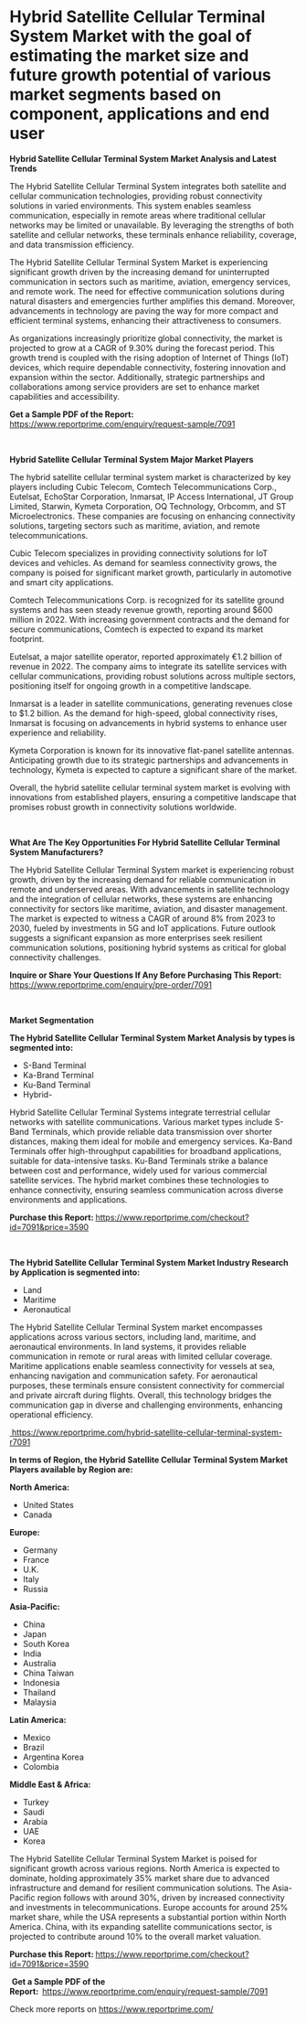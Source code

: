 <p><h1>Hybrid Satellite Cellular Terminal System Market with the goal of estimating the market size and future growth potential of various market segments based on component, applications and end user</h1></p><p><strong>Hybrid Satellite Cellular Terminal System Market Analysis and Latest Trends</strong></p>
<p><p>The Hybrid Satellite Cellular Terminal System integrates both satellite and cellular communication technologies, providing robust connectivity solutions in varied environments. This system enables seamless communication, especially in remote areas where traditional cellular networks may be limited or unavailable. By leveraging the strengths of both satellite and cellular networks, these terminals enhance reliability, coverage, and data transmission efficiency.</p><p>The Hybrid Satellite Cellular Terminal System Market is experiencing significant growth driven by the increasing demand for uninterrupted communication in sectors such as maritime, aviation, emergency services, and remote work. The need for effective communication solutions during natural disasters and emergencies further amplifies this demand. Moreover, advancements in technology are paving the way for more compact and efficient terminal systems, enhancing their attractiveness to consumers.</p><p>As organizations increasingly prioritize global connectivity, the market is projected to grow at a CAGR of 9.30% during the forecast period. This growth trend is coupled with the rising adoption of Internet of Things (IoT) devices, which require dependable connectivity, fostering innovation and expansion within the sector. Additionally, strategic partnerships and collaborations among service providers are set to enhance market capabilities and accessibility.</p></p>
<p><strong>Get a Sample PDF of the Report:&nbsp;</strong> <a href="https://www.reportprime.com/enquiry/request-sample/7091?utm_campaign=3209&utm_medium=2&utm_source=Github&utm_content=ia&utm_term=19032025&utm_id=hybrid-satellite-cellular-terminal-system">https://www.reportprime.com/enquiry/request-sample/7091</a></p>
<p>&nbsp;</p>
<p><strong>Hybrid Satellite Cellular Terminal System Major Market Players</strong></p>
<p><p>The hybrid satellite cellular terminal system market is characterized by key players including Cubic Telecom, Comtech Telecommunications Corp., Eutelsat, EchoStar Corporation, Inmarsat, IP Access International, JT Group Limited, Starwin, Kymeta Corporation, OQ Technology, Orbcomm, and ST Microelectronics. These companies are focusing on enhancing connectivity solutions, targeting sectors such as maritime, aviation, and remote telecommunications.</p><p>Cubic Telecom specializes in providing connectivity solutions for IoT devices and vehicles. As demand for seamless connectivity grows, the company is poised for significant market growth, particularly in automotive and smart city applications. </p><p>Comtech Telecommunications Corp. is recognized for its satellite ground systems and has seen steady revenue growth, reporting around $600 million in 2022. With increasing government contracts and the demand for secure communications, Comtech is expected to expand its market footprint.</p><p>Eutelsat, a major satellite operator, reported approximately €1.2 billion of revenue in 2022. The company aims to integrate its satellite services with cellular communications, providing robust solutions across multiple sectors, positioning itself for ongoing growth in a competitive landscape.</p><p>Inmarsat is a leader in satellite communications, generating revenues close to $1.2 billion. As the demand for high-speed, global connectivity rises, Inmarsat is focusing on advancements in hybrid systems to enhance user experience and reliability.</p><p>Kymeta Corporation is known for its innovative flat-panel satellite antennas. Anticipating growth due to its strategic partnerships and advancements in technology, Kymeta is expected to capture a significant share of the market.</p><p>Overall, the hybrid satellite cellular terminal system market is evolving with innovations from established players, ensuring a competitive landscape that promises robust growth in connectivity solutions worldwide.</p></p>
<p>&nbsp;</p>
<p><strong>What Are The Key Opportunities For Hybrid Satellite Cellular Terminal System Manufacturers?</strong></p>
<p><p>The Hybrid Satellite Cellular Terminal System market is experiencing robust growth, driven by the increasing demand for reliable communication in remote and underserved areas. With advancements in satellite technology and the integration of cellular networks, these systems are enhancing connectivity for sectors like maritime, aviation, and disaster management. The market is expected to witness a CAGR of around 8% from 2023 to 2030, fueled by investments in 5G and IoT applications. Future outlook suggests a significant expansion as more enterprises seek resilient communication solutions, positioning hybrid systems as critical for global connectivity challenges.</p></p>
<p><strong>Inquire or Share Your Questions If Any Before Purchasing This Report:</strong> <a href="https://www.reportprime.com/enquiry/pre-order/7091?utm_campaign=3209&utm_medium=2&utm_source=Github&utm_content=ia&utm_term=19032025&utm_id=hybrid-satellite-cellular-terminal-system">https://www.reportprime.com/enquiry/pre-order/7091</a></p>
<p>&nbsp;</p>
<p><strong>Market Segmentation</strong></p>
<p><strong>The Hybrid Satellite Cellular Terminal System Market Analysis by types is segmented into:</strong></p>
<p><ul><li>S-Band Terminal</li><li>Ka-Brand Terminal</li><li>Ku-Band Terminal</li><li>Hybrid-</li></ul></p>
<p><p>Hybrid Satellite Cellular Terminal Systems integrate terrestrial cellular networks with satellite communications. Various market types include S-Band Terminals, which provide reliable data transmission over shorter distances, making them ideal for mobile and emergency services. Ka-Band Terminals offer high-throughput capabilities for broadband applications, suitable for data-intensive tasks. Ku-Band Terminals strike a balance between cost and performance, widely used for various commercial satellite services. The hybrid market combines these technologies to enhance connectivity, ensuring seamless communication across diverse environments and applications.</p></p>
<p><strong>Purchase this Report:&nbsp;</strong><a href="https://www.reportprime.com/checkout?id=7091&price=3590&utm_campaign=3209&utm_medium=2&utm_source=Github&utm_content=ia&utm_term=19032025&utm_id=hybrid-satellite-cellular-terminal-system">https://www.reportprime.com/checkout?id=7091&price=3590</a></p>
<p>&nbsp;</p>
<p><strong>The Hybrid Satellite Cellular Terminal System Market Industry Research by Application is segmented into:</strong></p>
<p><ul><li>Land</li><li>Maritime</li><li>Aeronautical</li></ul></p>
<p><p>The Hybrid Satellite Cellular Terminal System market encompasses applications across various sectors, including land, maritime, and aeronautical environments. In land systems, it provides reliable communication in remote or rural areas with limited cellular coverage. Maritime applications enable seamless connectivity for vessels at sea, enhancing navigation and communication safety. For aeronautical purposes, these terminals ensure consistent connectivity for commercial and private aircraft during flights. Overall, this technology bridges the communication gap in diverse and challenging environments, enhancing operational efficiency.</p></p>
<p><a href="https://www.reportprime.com/hybrid-satellite-cellular-terminal-system-r7091?utm_campaign=3209&utm_medium=2&utm_source=Github&utm_content=ia&utm_term=19032025&utm_id=hybrid-satellite-cellular-terminal-system">&nbsp;https://www.reportprime.com/hybrid-satellite-cellular-terminal-system-r7091</a></p>
<p><strong>In terms of Region, the Hybrid Satellite Cellular Terminal System Market Players available by Region are:</strong></p>
<p>
    <p> <strong> North America: </strong>
        <ul>
            <li>United States</li>
            <li>Canada</li>
        </ul>
        </p> 
    <p> <strong> Europe: </strong>
        <ul>
            <li>Germany</li>
            <li>France</li>
            <li>U.K.</li>
            <li>Italy</li>
            <li>Russia</li>
        </ul>
        </p> 
    <p> <strong> Asia-Pacific: </strong>
        <ul>
            <li>China</li>
            <li>Japan</li>
            <li>South Korea</li>
            <li>India</li>
            <li>Australia</li>
            <li>China Taiwan</li>
            <li>Indonesia</li>
            <li>Thailand</li>
            <li>Malaysia</li>
        </ul>
        </p> 
    <p> <strong> Latin America: </strong>
        <ul>
            <li>Mexico</li>
            <li>Brazil</li>
            <li>Argentina Korea</li>
            <li>Colombia</li>
        </ul>
        </p> 
    <p> <strong> Middle East & Africa: </strong>
        <ul>
            <li>Turkey</li>
            <li>Saudi</li>
            <li>Arabia</li>
            <li>UAE</li>
            <li>Korea</li>
        </ul>
    </p>
    </p>
<p><p>The Hybrid Satellite Cellular Terminal System Market is poised for significant growth across various regions. North America is expected to dominate, holding approximately 35% market share due to advanced infrastructure and demand for resilient communication solutions. The Asia-Pacific region follows with around 30%, driven by increased connectivity and investments in telecommunications. Europe accounts for around 25% market share, while the USA represents a substantial portion within North America. China, with its expanding satellite communications sector, is projected to contribute around 10% to the overall market valuation.</p></p>
<p><strong>Purchase this Report: </strong><a href="https://www.reportprime.com/checkout?id=7091&price=3590&utm_campaign=3209&utm_medium=2&utm_source=Github&utm_content=ia&utm_term=19032025&utm_id=hybrid-satellite-cellular-terminal-system">https://www.reportprime.com/checkout?id=7091&price=3590</a></p>
<p>&nbsp;<strong>Get a Sample PDF of the Report:&nbsp;&nbsp;</strong><a href="https://www.reportprime.com/enquiry/request-sample/7091?utm_campaign=3209&utm_medium=2&utm_source=Github&utm_content=ia&utm_term=19032025&utm_id=hybrid-satellite-cellular-terminal-system">https://www.reportprime.com/enquiry/request-sample/7091</a></p>
<p><strong></strong></p>
<p>Check more reports on <a href="https://www.reportprime.com/?utm_campaign=3209&utm_medium=2&utm_source=Github&utm_content=ia&utm_term=19032025&utm_id=hybrid-satellite-cellular-terminal-system">https://www.reportprime.com/</a></p>